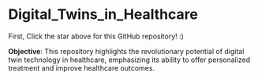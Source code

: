 # Digital_Twins_in_Healthcare

First, Click the star above for this GitHub repository! :)


**Objective**: This repository highlights the revolutionary potential of digital twin technology in healthcare, emphasizing its ability to offer personalized treatment and improve healthcare outcomes.














